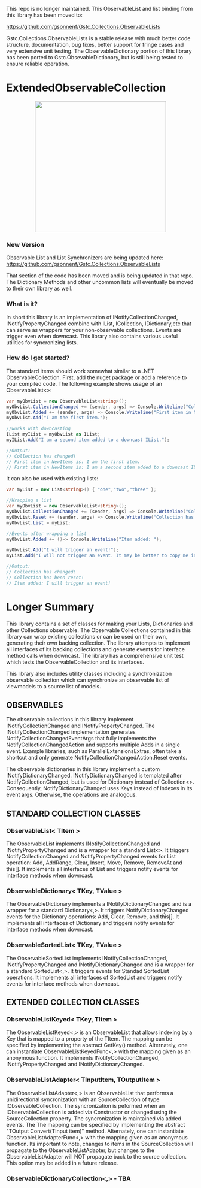This repo is no longer maintained. This ObservableList and list binding from this library has been moved to:

https://github.com/gsonnenf/Gstc.Collections.ObservableLists

Gstc.Collections.ObservableLists is a stable release with much better code structure, documentation, bug fixes, better support for fringe cases and very extensive unit testing. The ObservableDictionary portion of this library has been ported to Gstc.ObsevableDictionary, but is still being tested to ensure reliable operation.


# ExtendedObservableCollection
<p align="center">
  <img src="https://user-images.githubusercontent.com/686792/53543486-0e638800-3ae0-11e9-9566-6d2f18a28e61.jpg" height="350">
</p>

### New Version
Observable List and List Synchronizers are being updated here:
https://github.com/gsonnenf/Gstc.Collections.ObservableLists

That section of the code has been moved and is being updated in that repo. The Dictionary Methods and other uncommon lists will eventually be moved to their own library as well.

### What is it?

In short  this library is an implementation of INotifyCollectionChanged, INotifyPropertyChanged combine with IList, ICollection, IDictionary,etc that can serve as wrappers for your non-observable collections. Events are trigger even when downcast. This library also contains various useful utilities for syncronizing lists.

### How do I get started?

The standard items should work somewhat similar to a .NET ObservableCollection. First, add the nuget package or add a reference to your compiled code. The following example shows usage of an ObservableList<>:

```csharp
var myObvList = new ObservableList<string>();
myObvList.CollectionChanged += (sender, args) => Console.Writeline("Collection has changed!");
myObvList.Added += (sender, args) => Console.Writeline("First item in NewItems is: " + args.NewItems[0]);
myObvList.Add("I am the first item.");

//works with downcasting
IList myIList = myObvList as IList;
myIList.Add("I am a second item added to a downcast IList.");

//Output:
// Collection has changed!
// First item in NewItems is: I am the first item.
// First item in NewItems is: I am a second item added to a downcast IList.
```

It can also be used with existing lists:

```csharp
var myList = new List<string>() { "one","two","three" };

//Wrapping a list
var myObvList = new ObservableList<string>();
myObvList.CollectionChanged += (sender, args) => Console.Writeline("Collection has changed!");
myObvList.Reset += (sender, args) => Console.Writeline("Collection has been reset!");
myObvList.List = myList;

//Events after wrapping a list
myObvList.Added += ()=> Console.Writeline("Item added: ");

myObvList.Add("I will trigger an event!");
myList.Add("I will not trigger an event. It may be better to copy me into an observable list if this will happen.");

//Output:
// Collection has changed!
// Collection has been reset!
// Item added: I will trigger an event!

``` 

# Longer Summary

This library contains a set of classes for making your Lists, Dictionaries and other Collections observable. The Observable Collections contained in this library can wrap existing collections or can be used on their own, generating their own backing collection. The library attempts to implement all interfaces of its backing collections and generate events for interface method calls when downcast. The library has a comprehensive unit test which tests the ObservableCollection and its interfaces.

 This library also includes utility classes including a synchronization observable collection which can synchronize an observable list of viewmodels to a source list of models.

## OBSERVABLES

The observable collections in this library implement INotifyCollectionChanged and INotifyPropertyChanged. The INotifyCollectionChanged implementation generates NotifyCollectionChangedEventArgs that fully implements the NotifyCollectionChangedAction and supports multiple Adds in a single event. Example libraries, such as ParallelExtensionsExtras, often take a shortcut and only generate NotifyCollectionChangedAction.Reset events. 

The observable dictionaries in this library implement a custom INotifyDictionaryChanged. INotifyDictionaryChanged is templated after NotifyCollectionChanged, but is used for Dictionary instead of Collection<>. Consequently, NotifyDictionaryChanged uses Keys instead of Indexes in its event args. Otherwise, the operations are analogous.


## STANDARD COLLECTION CLASSES
 
### ObservableList< TItem >
 The ObservableList implements INotifyCollectionChanged and INotifyPropertyChanged and is a wrapper for a standard List<>. It triggers NotifyCollectionChanged and NotifyPropertyChanged events for List operation: Add, AddRange, Clear, Insert, Move, Remove, RemoveAt and this[]. It implements all interfaces of List and triggers notify events for interface methods when downcast.

### ObservableDictionary< TKey, TValue > 
The ObservableDictionary implements a INotifyDictionaryChanged and is a wrapper for a standard Dictionary<,>. It triggers NotifyDictionaryChanged events for the Dictionary operations: Add, Clear, Remove, and this[]. It implements all interfaces of Dictionary and triggers notify events for interface methods when downcast.

### ObservableSortedList< TKey, TValue > 
The ObservableSortedList implements INotifyCollectionChanged, INotifyPropertyChanged and INotifyDictionaryChanged and is a wrapper for a standard SortedList<,>. It triggers events for Standad SortedList operations. It implements all interfaces of SortedList and triggers notify events for interface methods when downcast.

## EXTENDED COLLECTION CLASSES

### ObservableListKeyed< TKey, TItem >
The ObservableListKeyed<,> is an ObservableList that allows indexing by a Key that is mapped to a property of the TItem. The mapping can be specified by implementing the abstract GetKey() method. Alternately, one can instantiate ObservableListKeyedFunc<,> with the mapping given as an anonymous function. It implements INotifyCollectionChanged, INotifyPropertyChanged and INotifyDictionaryChanged.

### ObservableListAdapter< TInputItem, TOutputItem >
The ObservableListAdapter<,> is an ObservableList<TOutputItem> that performs a unidirectional syncronization with an SourceCollection of type IObservableCollection<TInputItem>. The syncronization is peformed when an IObservableCollection is added via Constructor or changed using the SourceCollection property. The syncronization is maintained via added events. The The mapping can be specified by implementing the abstract "TOutput Convert(TInput item)" method. Alternately, one can instantiate ObservableListAdapterFunc<,> with the mapping given as an anonymous function. Its important to note, changes to items in the SourceCollection will propagate to the ObservableListAdapter, but changes to the ObservableListAdapter will NOT propagate back to the source collection. This option may be added in a future release.
 
### ObservableDictionaryCollection<,> - TBA



 
